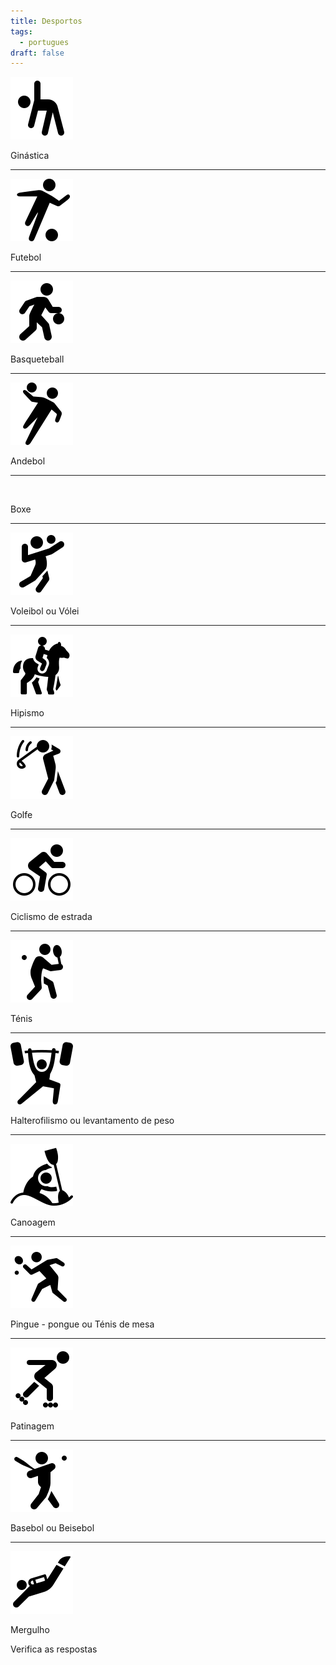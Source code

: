 ```yaml
---
title: Desportos
tags:
  - portugues
draft: false
---
```

![](/img/icons8-ginastica-100.png)

<e-answer> Ginástica </e-answer>

- - -

![](/img/icons8-futebol-100.png)

<e-answer> Futebol </e-answer>

- - -

![](/img/icons8-basquetebol-100.png)

<e-answer> Basqueteball </e-answer>

- - -

![](/img/icons8-andebol-100.png)

<e-answer> Andebol </e-answer>

- - -

![]()

<e-answer> Boxe </e-answer>

- - -

![](/img/icons8-voleibol-100.png)

<e-answer> Voleibol </e-answer> ou <e-answer> Vólei </e-answer>

- - -

![](/img/icons8-hipismo-100.png)

<e-answer> Hipismo </e-answer>

- - -

![](/img/icons8-golfe-100.png)

<e-answer> Golfe </e-answer> 

- - -

![](/img/icons8-ciclismo-de-estrada-100.png)

<e-answer> Ciclismo </e-answer> <e-answer> de </e-answer> <e-answer> estrada </e-answer>

- - -

![](/img/icons8-tenis-2-100.png)

<e-answer> Ténis </e-answer>

- - -

![](/img/icons8-levantamento-de-peso-100.png)

<e-answer> Halterofilismo </e-answer> ou <e-answer> levantamento </e-answer> <e-answer> de </e-answer> <e-answer> peso </e-anwer>

- - -

![](/img/icons8-canoagem-slalom-100.png)

<e-answer> Canoagem </e-answer>

- - -

![](/img/icons8-pingue-pongue-100.png)

<e-answer> Pingue </e-answer> - <e-answer> pongue </e-answer> ou <e-answer> Ténis </e-answer> <e-answer> de </e-answer> <e-answer> mesa </e-answer>

- - -

![](/img/icons8-patinagem100.png)

<e-answer> Patinagem </e-answer>

- - -

![](/img/icons8-basebol-100.png)

<e-answer> Basebol </e-answer> ou <e-answer> Beisebol </e-answer>

- - -

![](/img/icons8-mergulho-100.png)

<e-answer> Mergulho </e-answer>

<e-validate> Verifica as respostas </e-validate>